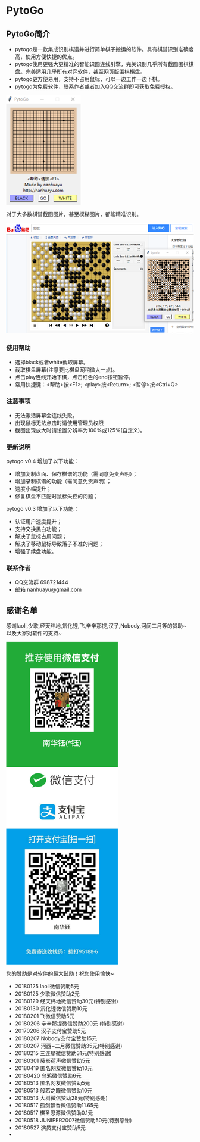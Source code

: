 # PytoGo

## PytoGo简介
* pytogo是一款集成识别棋谱并进行简单棋子搬运的软件。具有棋谱识别准确度高，使用方便快捷的优点。   
* pytogo使用更强大更精准的智能识图连线引擎，完美识别几乎所有截图围棋棋盘。完美适用几乎所有对弈软件，甚至网页版围棋棋盘。   
* pytogo更方便易用，支持不占用鼠标，可以一边工作一边下棋。   
* pytogo为免费软件，联系作者或者加入QQ交流群即可获取免费授权。   

<img src="res/pytogo.png" width = "200"  alt="pytogo" align=center />

对于大多数棋谱截图图片，甚至模糊图片，都能精准识别。

![识图](res/20180125113505.png)


### 使用帮助
* 选择black或者white截取屏幕。
* 截取棋盘屏幕(注意要比棋盘网稍微大一点)。
* 点击play连线开始下棋，点击红色的end按钮暂停。
* 常用快捷键：\<帮助\>按\<F1\>;  \<play\>按\<Return\>;  \<暂停\>按\<Ctrl+Q\>

### 注意事项
* 无法激活屏幕会连线失败。
* 出现鼠标无法点击时请使用管理员权限
* 截图出现放大时请设置分辨率为100%或125%(自定义)。

### 更新说明
pytogo v0.4 增加了以下功能：
* 增加复制盘面、保存棋谱的功能（需同意免责声明）；
* 增加录制棋谱的功能（需同意免责声明）；
* 速度小幅提升；
* 修复棋盘不匹配时鼠标失控的问题；

pytogo v0.3 增加了以下功能：
* 认证用户速度提升；
* 支持交换黑白功能；
* 解决了鼠标占用问题；
* 解决了移动鼠标导致落子不准的问题；
* 增强了续盘功能。


### 联系作者
* QQ交流群 698721444
* 邮箱 nanhuayu@gmail.com


## 感谢名单
感谢laoli,少歌,经天纬地,氘化锂,飞,辛辛那提,汉子,Nobody,河间二月等的赞助~   
以及大家对软件的支持~   

<img src="res/weixin.png" width = "300"  alt="微信赞助" align=center />
<img src="res/zhifubao.jpg" width = "300"  alt="支付宝赞助" align=center />

您的赞助是对软件的最大鼓励！祝您使用愉快~

* 20180125 laoli微信赞助5元
* 20180125 少歌微信赞助2元
* 20180129 经天纬地微信赞助30元(特别感谢)
* 20180130 氘化锂微信赞助10元
* 20180201 飞微信赞助5元
* 20180206 辛辛那提微信赞助200元 (特别感谢)
* 20170206 汉子支付宝赞助5元
* 20180207 Nobody支付宝赞助15元
* 20180207 河西~二月微信赞助35元(特别感谢)
* 20180215 三连星微信赞助31元(特别感谢)
* 20180301 藤影荷声微信赞助5元
* 20180419 匿名网友微信赞助10元
* 20180420 乌鸦微信赞助6元
* 20180513 匿名网友微信赞助5元
* 20180513 般若之瞳微信赞助10元
* 20180513 大树微信赞助28元(特别感谢)
* 20180517 孤剑飘香微信赞助11.65元
* 20180517 棋圣思源微信赞助0.1元
* 20180518 JUNIPER2007微信赞助50元(特别感谢)
* 20180527 演员支付宝赞助5元
* 